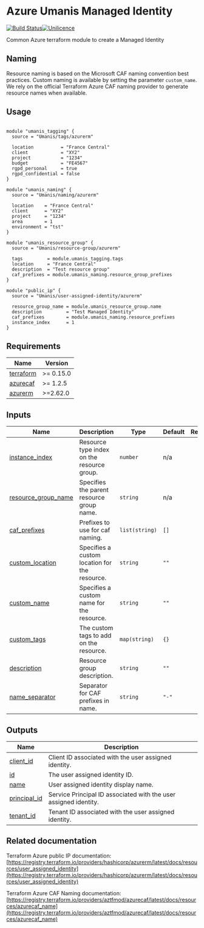 # Azure Umanis Managed Identity

[![Build Status](https://dev.azure.com/umanis-consulting/terraform/_apis/build/status/mod_azu_user_assigned_identity?repoName=mod_azu_user_assigned_identity&branchName=master)](https://dev.azure.com/umanis-consulting/terraform/_build/latest?definitionId=12&repoName=mod_azu_user_assigned_identity&branchName=master)[![Unilicence](https://img.shields.io/badge/licence-The%20Unilicence-green)](LICENCE)


Common Azure terraform module to create a Managed Identity

## Naming
Resource naming is based on the Microsoft CAF naming convention best practices. Custom naming is available by setting the parameter `custom_name`. We rely on the official Terraform Azure CAF naming provider to generate resource names when available.

## Usage
```hcl

module "umanis_tagging" {
  source = "Umanis/tags/azurerm"

  location          = "France Central"
  client            = "XY2"
  project           = "1234"
  budget            = "FE4567"
  rgpd_personal     = true
  rgpd_confidential = false
}

module "umanis_naming" {
  source = "Umanis/naming/azurerm"

  location    = "France Central"
  client      = "XY2"
  project     = "1234"
  area        = 1
  environment = "tst"
}

module "umanis_resource_group" {
  source = "Umanis/resource-group/azurerm"

  tags         = module.umanis_tagging.tags
  location     = "France Central"
  description  = "Test resource group"
  caf_prefixes = module.umanis_naming.resource_group_prefixes
}

module "public_ip" {
  source = "Umanis/user-assigned-identity/azurerm"

  resource_group_name = module.umanis_resource_group.name
  description         = "Test Managed Identity"
  caf_prefixes        = module.umanis_naming.resource_prefixes
  instance_index      = 1
}

```
<!-- BEGIN_TF_DOCS -->
## Requirements

| Name | Version |
|------|---------|
| <a name="requirement_terraform"></a> [terraform](#requirement\_terraform) | >= 0.15.0 |
| <a name="requirement_azurecaf"></a> [azurecaf](#requirement\_azurecaf) | >= 1.2.5 |
| <a name="requirement_azurerm"></a> [azurerm](#requirement\_azurerm) | >=2.62.0 |

## Inputs

| Name | Description | Type | Default | Required |
|------|-------------|------|---------|:--------:|
| <a name="input_instance_index"></a> [instance\_index](#input\_instance\_index) | Resource type index on the resource group. | `number` | n/a | yes |
| <a name="input_resource_group_name"></a> [resource\_group\_name](#input\_resource\_group\_name) | Specifies the parent resource group name. | `string` | n/a | yes |
| <a name="input_caf_prefixes"></a> [caf\_prefixes](#input\_caf\_prefixes) | Prefixes to use for caf naming. | `list(string)` | `[]` | no |
| <a name="input_custom_location"></a> [custom\_location](#input\_custom\_location) | Specifies a custom location for the resource. | `string` | `""` | no |
| <a name="input_custom_name"></a> [custom\_name](#input\_custom\_name) | Specifies a custom name for the resource. | `string` | `""` | no |
| <a name="input_custom_tags"></a> [custom\_tags](#input\_custom\_tags) | The custom tags to add on the resource. | `map(string)` | `{}` | no |
| <a name="input_description"></a> [description](#input\_description) | Resource group description. | `string` | `""` | no |
| <a name="input_name_separator"></a> [name\_separator](#input\_name\_separator) | Separator for CAF prefixes in name. | `string` | `"-"` | no |

## Outputs

| Name | Description |
|------|-------------|
| <a name="output_client_id"></a> [client\_id](#output\_client\_id) | Client ID associated with the user assigned identity. |
| <a name="output_id"></a> [id](#output\_id) | The user assigned identity ID. |
| <a name="output_name"></a> [name](#output\_name) | User assigned identity display name. |
| <a name="output_principal_id"></a> [principal\_id](#output\_principal\_id) | Service Principal ID associated with the user assigned identity. |
| <a name="output_tenant_id"></a> [tenant\_id](#output\_tenant\_id) | Tenant ID associated with the user assigned identity. |
<!-- END_TF_DOCS -->

## Related documentation

Terraform Azure public IP documentation: [https://registry.terraform.io/providers/hashicorp/azurerm/latest/docs/resources/user_assigned_identity](https://registry.terraform.io/providers/hashicorp/azurerm/latest/docs/resources/user_assigned_identity)

Terraform Azure CAF Naming documentation: [https://registry.terraform.io/providers/aztfmod/azurecaf/latest/docs/resources/azurecaf_name](https://registry.terraform.io/providers/aztfmod/azurecaf/latest/docs/resources/azurecaf_name)

